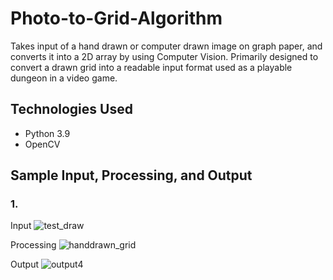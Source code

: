 # Photo-to-Grid-Algorithm
 
Takes input of a hand drawn or computer drawn image on graph paper, and converts it into a 2D array by using Computer Vision. Primarily designed to convert a drawn grid into a readable input format used as a playable dungeon in a video game.

## Technologies Used
- Python 3.9
- OpenCV

## Sample Input, Processing, and Output
### 1.
Input
![test_draw](https://user-images.githubusercontent.com/67284108/168719223-fffb071b-07de-4aed-88e3-858586eeadda.jpg)

Processing
![handdrawn_grid](https://user-images.githubusercontent.com/67284108/168719295-1a41d03b-6f15-46f6-9821-a17c825a8201.gif)

Output
![output4](https://user-images.githubusercontent.com/67284108/168719306-ddc28fa9-de23-48f6-8bf3-a0eedfca0c17.jpg)
